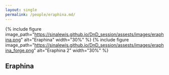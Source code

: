 ```yaml
---
layout: single
permalink: /people/eraphina.md/
---
```


{% include figure image_path="https://sinalewis.github.io/DnD_session/assests/images/eraphina.png" alt="Eraphina" width="30%" %}
{% include figure image_path="https://sinalewis.github.io/DnD_session/assests/images/eraphina_forge.png" alt="Eraphina 2" width="30%" %}

## Eraphina
